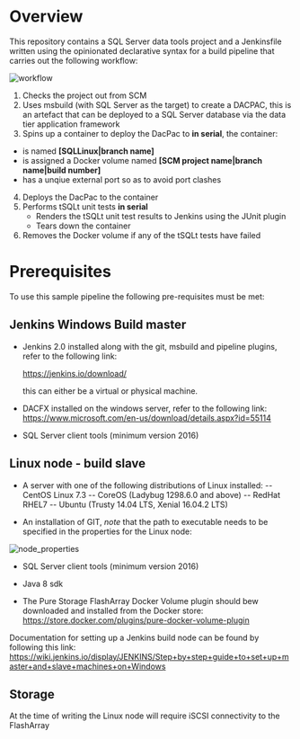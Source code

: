 # Overview

This repository contains a SQL Server data tools project and a Jenkinsfile written using the opinionated declarative syntax for a build pipeline that carries out the following workflow:

![workflow](https://user-images.githubusercontent.com/15145995/38548952-f5750942-3caa-11e8-8291-20f593eb1c34.PNG)

1. Checks the project out from SCM
2. Uses msbuild (with SQL Server as the target) to create a DACPAC, this is an artefact that can be deployed to a SQL Server database via the data tier application framework
3. Spins up a container to deploy the DacPac to **in serial**, the container:
  - is named **[SQLLinux|branch name]**
  - is assigned a Docker volume named **[SCM project name|branch name|build number]**
  - has a unqiue external port so as to avoid port clashes
4. Deploys the DacPac to the container
5. Performs tSQLt unit tests **in serial**
   - Renders the tSQLt unit test results to Jenkins using the JUnit plugin
   - Tears down the container
6. Removes the Docker volume if any of the tSQLt tests have failed

# Prerequisites

To use this sample pipeline the following pre-requisites must be met:

## Jenkins Windows Build master

- Jenkins 2.0 installed along with the git, msbuild and pipeline plugins, refer to the following link:
  
  https://jenkins.io/download/
  
  this can either be a virtual or physical machine.   

- DACFX installed on the windows server, refer to the following link:
  https://www.microsoft.com/en-us/download/details.aspx?id=55114
  
- SQL Server client tools (minimum version 2016)

## Linux node - build slave

- A server with one of the following distributions of Linux installed:
-- CentOS Linux 7.3
-- CoreOS (Ladybug 1298.6.0 and above)
-- RedHat RHEL7
-- Ubuntu (Trusty 14.04 LTS, Xenial 16.04.2 LTS)

- An installation of GIT, *note* that the path to executable needs to be specified in the properties for the Linux node:

![node_properties](https://user-images.githubusercontent.com/15145995/38550704-254e645c-3caf-11e8-8fa4-97835a88b470.PNG)

- SQL Server client tools (minimum version 2016)
  
- Java 8 sdk   

- The Pure Storage FlashArray Docker Volume plugin should bew downloaded and installed from the Docker store:
  https://store.docker.com/plugins/pure-docker-volume-plugin 

Documentation for setting up a Jenkins build node can be found by following this link:
https://wiki.jenkins.io/display/JENKINS/Step+by+step+guide+to+set+up+master+and+slave+machines+on+Windows

## Storage

At the time of writing the Linux node will require iSCSI connectivity to the FlashArray

